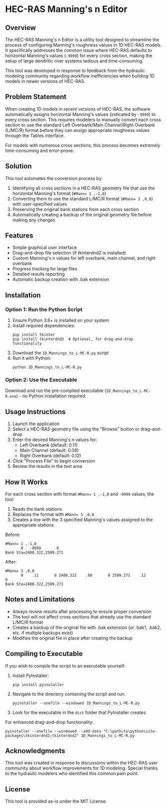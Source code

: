 # HEC-RAS Manning's n Editor

## Overview
The HEC-RAS Manning's n Editor is a utility tool designed to streamline the process of configuring Manning's roughness values in 1D HEC-RAS models. It specifically addresses the common issue where HEC-RAS defaults to horizontal Manning's values (`-9999`) for every cross section, making the setup of large dendritic river systems tedious and time-consuming.

This tool was developed in response to feedback from the hydraulic modeling community regarding workflow inefficiencies when building 1D models in newer versions of HEC-RAS.

## Problem Statement
When creating 1D models in recent versions of HEC-RAS, the software automatically assigns horizontal Manning's values (indicated by `-9999`) to every cross section. This requires modelers to manually convert each cross section to use the standard Left Overbank/Main Channel/Right Overbank (L/MC/R) format before they can assign appropriate roughness values through the Tables interface.

For models with numerous cross sections, this process becomes extremely time-consuming and error-prone.

## Solution
This tool automates the conversion process by:
1. Identifying all cross sections in a HEC-RAS geometry file that use the horizontal Manning's format (`#Mann= 1 ,-1,0`)
2. Converting them to use the standard L/MC/R format (`#Mann= 3 ,0,0`) with user-specified values
3. Preserving the original bank stations from each cross section
4. Automatically creating a backup of the original geometry file before making any changes

## Features
- Simple graphical user interface
- Drag-and-drop file selection (if tkinterdnd2 is installed)
- Custom Manning's n values for left overbank, main channel, and right overbank
- Progress tracking for large files
- Detailed results reporting
- Automatic backup creation with .bak extension

## Installation

### Option 1: Run the Python Script
1. Ensure Python 3.6+ is installed on your system
2. Install required dependencies:
   ```
   pip install tkinter
   pip install tkinterdnd2  # Optional, for drag-and-drop functionality
   ```
3. Download the `1D_Mannings_to_L-MC-R.py` script
4. Run it with Python:
   ```
   python 1D_Mannings_to_L-MC-R.py
   ```

### Option 2: Use the Executable
Download and run the pre-compiled executable (`1D_Mannings_to_L-MC-R.exe`) - no Python installation required.

## Usage Instructions
1. Launch the application
2. Select a HEC-RAS geometry file using the "Browse" button or drag-and-drop
3. Enter the desired Manning's n values for:
   - Left Overbank (default: 0.11)
   - Main Channel (default: 0.08)
   - Right Overbank (default: 0.12)
4. Click "Process File" to begin conversion
5. Review the results in the text area

## How It Works
For each cross section with format `#Mann= 1 ,-1,0` and `-9999` values, the tool:
1. Reads the bank stations
2. Replaces the format with `#Mann= 3 ,0,0`
3. Creates a line with the 3 specified Manning's values assigned to the appropriate stations

Before:
```
#Mann= 1 ,-1,0
       0   -9999       0
Bank Sta=2408.322,2509.271
```

After:
```
#Mann= 3 ,0,0
       0    .11       0 2408.322    .08       0 2509.271    .12       0
Bank Sta=2408.322,2509.271
```


## Notes and Limitations
- Always review results after processing to ensure proper conversion
- The tool will not affect cross sections that already use the standard L/MC/R format
- Creates a backup of the original file with .bak extension (or .bak1, .bak2, etc. if multiple backups exist)
- Modifies the original file in place after creating the backup



## Compiling to Executable
If you wish to compile the script to an executable yourself:

1. Install PyInstaller:
   ```
   pip install pyinstaller
   ```

2. Navigate to the directory containing the script and run:
   ```
   pyinstaller --onefile --windowed 1D_Mannings_to_L-MC-R.py
   ```

3. Look for the executable in the `dist` folder that PyInstaller creates

For enhanced drag-and-drop functionality:
```
pyinstaller --onefile --windowed --add-data "C:\path\to\python\site-packages\tkinterdnd2;tkinterdnd2" 1D_Mannings_to_L-MC-R.py
```




## Acknowledgments
This tool was created in response to discussions within the HEC-RAS user community about workflow improvements for 1D modeling. Special thanks to the hydraulic modelers who identified this common pain point.

## License
This tool is provided as-is under the MIT License.